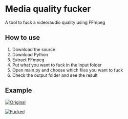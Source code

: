 # Media quality fucker
A tool to fuck a video/audio quality using FFmpeg

## How to use

1. Download the source
2. Download Python
3. Extract FFmpeg
4. Put what you want to fuck in the input folder
5. Open main.py and choose which files you want to fuck
6. Check the output folder and see the result

## Example

[![Original](https://media.discordapp.net/attachments/835934182198214686/884845239557320744/unknown.png)](https://cdn.discordapp.com/attachments/737476851840057401/848056313375752212/video0_39.mp4 "Original")

[![Fucked](https://media.discordapp.net/attachments/835934182198214686/884846019710423110/unknown.png)](https://cdn.discordapp.com/attachments/796499066858504232/884843818879451166/video0_39_fucked.mp4 "Fucked")
